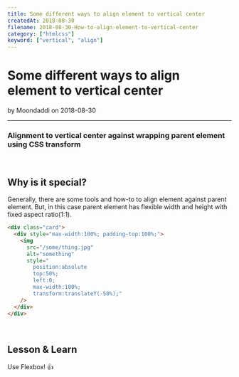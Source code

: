 ```yaml
---
title: Some different ways to align element to vertical center
createdAt: 2018-08-30
filename: 2018-08-30-How-to-align-element-to-vertical-center
category: ["htmlcss"]
keyword: ["vertical", "align"]
---
```


# Some different ways to align element to vertical center

by Moondaddi on 2018-08-30

---

### Alignment to vertical center against wrapping parent element using CSS transform

<br />

## Why is it special?

Generally, there are some tools and how-to to align element against parent element. But, in this case parent element has flexible width and height with fixed aspect ratio(1:1).

```html
<div class="card">
  <div style="max-width:100%; padding-top:100%;">
    <img
      src="/some/thing.jpg"
      alt="something"
      style="
        position:absolute
        top:50%;
        left:0;
        max-width:100%;
        transform:translateY(-50%);"
    />
  </div>
</div>
```

<br />

## Lesson & Learn

Use Flexbox! 👍
